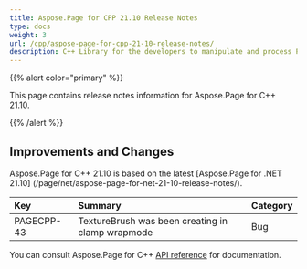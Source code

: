```yaml
---
title: Aspose.Page for CPP 21.10 Release Notes
type: docs
weight: 3
url: /cpp/aspose-page-for-cpp-21-10-release-notes/
description: C++ Library for the developers to manipulate and process PS, EPS, and XPS files. Release Notes of Aspose.Page API solution for C++ | Release 2021.10
---
```


{{% alert color="primary" %}}

This page contains release notes information for Aspose.Page for C++ 21.10.

{{% /alert %}}
## **Improvements and Changes**
Aspose.Page for C++ 21.10 is based on the latest [Aspose.Page for .NET 21.10] (/page/net/aspose-page-for-net-21-10-release-notes/).

|**Key**|**Summary**|**Category**|
| :- | :- | :- |
|PAGECPP-43|TextureBrush was been creating in clamp wrapmode|Bug|

You can consult Aspose.Page for C++ [API reference](https://reference.aspose.com/page/cpp/) for documentation.
